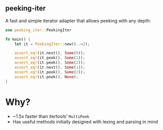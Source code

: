 peeking-iter
------------

A fast and simple iterator adapter that allows peeking with any depth:
```rust
use peeking_iter::PeekingIter

fn main() {
    let it = PeekingIter::new(0..=2);

    assert_eq!(it.next(), Some(0));
    assert_eq!(it.peek(), Some(1));
    assert_eq!(it.peek(), Some(2));
    assert_eq!(it.next(), Some(1));
    assert_eq!(it.peek(), Some(2));
    assert_eq!(it.peek(), None);
}
```
# Why?
- ~1.5x faster than itertools' `MultiPeek`
- Has useful methods initially designed with lexing and parsing in mind
